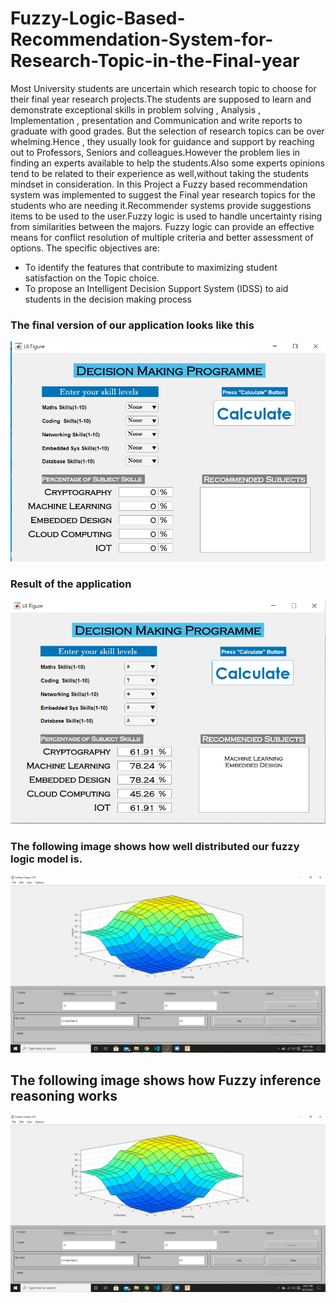 # Fuzzy-Logic-Based-Recommendation-System-for-Research-Topic-in-the-Final-year
Most University students are uncertain which research topic to choose for their final year research projects.The students are supposed to learn and demonstrate exceptional skills in problem solving , Analysis , Implementation , presentation and Communication and write reports to graduate with good grades. But the selection of research topics can be over whelming.Hence , they usually look for guidance and support by reaching out to Professors, Seniors and colleagues.However the problem lies in finding an experts available to help the students.Also some experts opinions tend to be related to their experience as well,without taking the students mindset in consideration. In this Project a Fuzzy based recommendation system was implemented to suggest the Final year research topics for the students who are needing it.Recommender systems provide suggestions items to be used to the user.Fuzzy logic is used to handle uncertainty rising from similarities between the majors. Fuzzy logic can provide an effective means for conflict resolution of multiple criteria and better assessment of options. The specific objectives are: 
       
  * To identify the features that contribute to maximizing student satisfaction on the Topic choice. 
  * To propose an Intelligent Decision Support System (IDSS) to aid students in the decision making process
                 
 ### The final version of our application looks like this

 ![top](https://github.com/Karikaranvetti/Fuzzy-Logic-Based-Recommendation-System-for-Research-Topic-in-the-Final-year/blob/main/doc/result1.jpeg)
 
  ### Result of the application  

 ![top](https://github.com/Karikaranvetti/Fuzzy-Logic-Based-Recommendation-System-for-Research-Topic-in-the-Final-year/blob/main/doc/result2.jpeg)
 
  
  ### The following image shows how well distributed our fuzzy logic model is.   

 ![top](https://github.com/Karikaranvetti/Fuzzy-Logic-Based-Recommendation-System-for-Research-Topic-in-the-Final-year/blob/main/doc/result3.jpeg)
 
  ## The following image shows how  Fuzzy inference reasoning works   

 ![top](https://github.com/Karikaranvetti/Fuzzy-Logic-Based-Recommendation-System-for-Research-Topic-in-the-Final-year/blob/main/doc/result3.jpeg)


